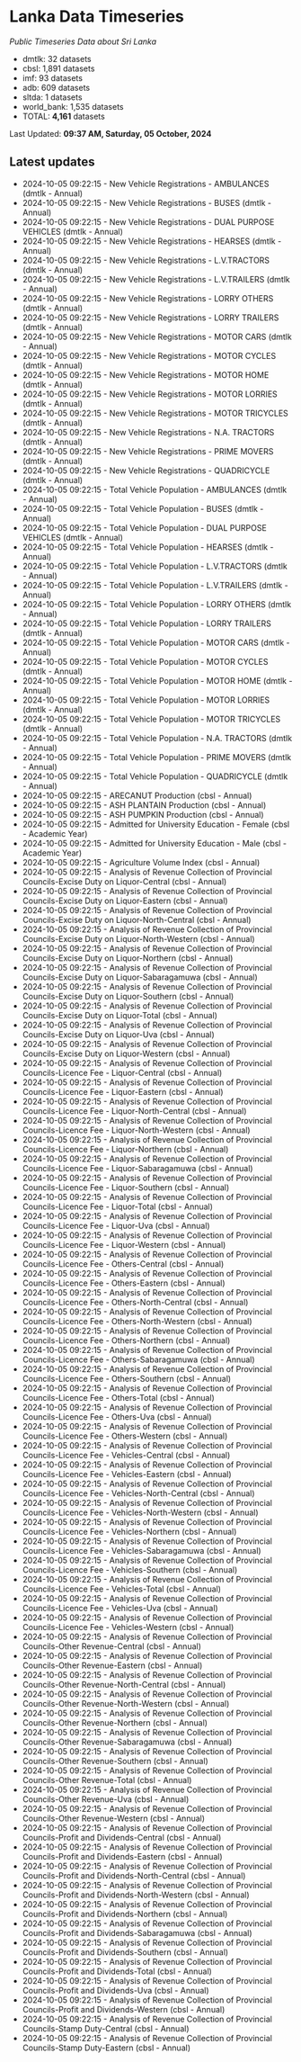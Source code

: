 # Lanka Data Timeseries
*Public Timeseries Data about Sri Lanka*

* dmtlk: 32 datasets
* cbsl: 1,891 datasets
* imf: 93 datasets
* adb: 609 datasets
* sltda: 1 datasets
* world_bank: 1,535 datasets
* TOTAL: **4,161** datasets

Last Updated: **09:37 AM, Saturday, 05 October, 2024**

## Latest updates

* 2024-10-05 09:22:15 - New Vehicle Registrations - AMBULANCES (dmtlk - Annual)
* 2024-10-05 09:22:15 - New Vehicle Registrations - BUSES (dmtlk - Annual)
* 2024-10-05 09:22:15 - New Vehicle Registrations - DUAL PURPOSE VEHICLES (dmtlk - Annual)
* 2024-10-05 09:22:15 - New Vehicle Registrations - HEARSES (dmtlk - Annual)
* 2024-10-05 09:22:15 - New Vehicle Registrations - L.V.TRACTORS (dmtlk - Annual)
* 2024-10-05 09:22:15 - New Vehicle Registrations - L.V.TRAILERS (dmtlk - Annual)
* 2024-10-05 09:22:15 - New Vehicle Registrations - LORRY OTHERS (dmtlk - Annual)
* 2024-10-05 09:22:15 - New Vehicle Registrations - LORRY TRAILERS (dmtlk - Annual)
* 2024-10-05 09:22:15 - New Vehicle Registrations - MOTOR CARS (dmtlk - Annual)
* 2024-10-05 09:22:15 - New Vehicle Registrations - MOTOR CYCLES (dmtlk - Annual)
* 2024-10-05 09:22:15 - New Vehicle Registrations - MOTOR HOME (dmtlk - Annual)
* 2024-10-05 09:22:15 - New Vehicle Registrations - MOTOR LORRIES (dmtlk - Annual)
* 2024-10-05 09:22:15 - New Vehicle Registrations - MOTOR TRICYCLES (dmtlk - Annual)
* 2024-10-05 09:22:15 - New Vehicle Registrations - N.A. TRACTORS (dmtlk - Annual)
* 2024-10-05 09:22:15 - New Vehicle Registrations - PRIME MOVERS (dmtlk - Annual)
* 2024-10-05 09:22:15 - New Vehicle Registrations - QUADRICYCLE (dmtlk - Annual)
* 2024-10-05 09:22:15 - Total Vehicle Population - AMBULANCES (dmtlk - Annual)
* 2024-10-05 09:22:15 - Total Vehicle Population - BUSES (dmtlk - Annual)
* 2024-10-05 09:22:15 - Total Vehicle Population - DUAL PURPOSE VEHICLES (dmtlk - Annual)
* 2024-10-05 09:22:15 - Total Vehicle Population - HEARSES (dmtlk - Annual)
* 2024-10-05 09:22:15 - Total Vehicle Population - L.V.TRACTORS (dmtlk - Annual)
* 2024-10-05 09:22:15 - Total Vehicle Population - L.V.TRAILERS (dmtlk - Annual)
* 2024-10-05 09:22:15 - Total Vehicle Population - LORRY OTHERS (dmtlk - Annual)
* 2024-10-05 09:22:15 - Total Vehicle Population - LORRY TRAILERS (dmtlk - Annual)
* 2024-10-05 09:22:15 - Total Vehicle Population - MOTOR CARS (dmtlk - Annual)
* 2024-10-05 09:22:15 - Total Vehicle Population - MOTOR CYCLES (dmtlk - Annual)
* 2024-10-05 09:22:15 - Total Vehicle Population - MOTOR HOME (dmtlk - Annual)
* 2024-10-05 09:22:15 - Total Vehicle Population - MOTOR LORRIES (dmtlk - Annual)
* 2024-10-05 09:22:15 - Total Vehicle Population - MOTOR TRICYCLES (dmtlk - Annual)
* 2024-10-05 09:22:15 - Total Vehicle Population - N.A. TRACTORS (dmtlk - Annual)
* 2024-10-05 09:22:15 - Total Vehicle Population - PRIME MOVERS (dmtlk - Annual)
* 2024-10-05 09:22:15 - Total Vehicle Population - QUADRICYCLE (dmtlk - Annual)
* 2024-10-05 09:22:15 - ARECANUT Production (cbsl - Annual)
* 2024-10-05 09:22:15 - ASH PLANTAIN Production (cbsl - Annual)
* 2024-10-05 09:22:15 - ASH PUMPKIN Production (cbsl - Annual)
* 2024-10-05 09:22:15 - Admitted for University Education - Female (cbsl - Academic Year)
* 2024-10-05 09:22:15 - Admitted for University Education - Male (cbsl - Academic Year)
* 2024-10-05 09:22:15 - Agriculture Volume Index (cbsl - Annual)
* 2024-10-05 09:22:15 - Analysis of Revenue Collection of Provincial Councils-Excise Duty on Liquor-Central (cbsl - Annual)
* 2024-10-05 09:22:15 - Analysis of Revenue Collection of Provincial Councils-Excise Duty on Liquor-Eastern (cbsl - Annual)
* 2024-10-05 09:22:15 - Analysis of Revenue Collection of Provincial Councils-Excise Duty on Liquor-North-Central (cbsl - Annual)
* 2024-10-05 09:22:15 - Analysis of Revenue Collection of Provincial Councils-Excise Duty on Liquor-North-Western (cbsl - Annual)
* 2024-10-05 09:22:15 - Analysis of Revenue Collection of Provincial Councils-Excise Duty on Liquor-Northern (cbsl - Annual)
* 2024-10-05 09:22:15 - Analysis of Revenue Collection of Provincial Councils-Excise Duty on Liquor-Sabaragamuwa (cbsl - Annual)
* 2024-10-05 09:22:15 - Analysis of Revenue Collection of Provincial Councils-Excise Duty on Liquor-Southern (cbsl - Annual)
* 2024-10-05 09:22:15 - Analysis of Revenue Collection of Provincial Councils-Excise Duty on Liquor-Total (cbsl - Annual)
* 2024-10-05 09:22:15 - Analysis of Revenue Collection of Provincial Councils-Excise Duty on Liquor-Uva (cbsl - Annual)
* 2024-10-05 09:22:15 - Analysis of Revenue Collection of Provincial Councils-Excise Duty on Liquor-Western (cbsl - Annual)
* 2024-10-05 09:22:15 - Analysis of Revenue Collection of Provincial Councils-Licence Fee - Liquor-Central (cbsl - Annual)
* 2024-10-05 09:22:15 - Analysis of Revenue Collection of Provincial Councils-Licence Fee - Liquor-Eastern (cbsl - Annual)
* 2024-10-05 09:22:15 - Analysis of Revenue Collection of Provincial Councils-Licence Fee - Liquor-North-Central (cbsl - Annual)
* 2024-10-05 09:22:15 - Analysis of Revenue Collection of Provincial Councils-Licence Fee - Liquor-North-Western (cbsl - Annual)
* 2024-10-05 09:22:15 - Analysis of Revenue Collection of Provincial Councils-Licence Fee - Liquor-Northern (cbsl - Annual)
* 2024-10-05 09:22:15 - Analysis of Revenue Collection of Provincial Councils-Licence Fee - Liquor-Sabaragamuwa (cbsl - Annual)
* 2024-10-05 09:22:15 - Analysis of Revenue Collection of Provincial Councils-Licence Fee - Liquor-Southern (cbsl - Annual)
* 2024-10-05 09:22:15 - Analysis of Revenue Collection of Provincial Councils-Licence Fee - Liquor-Total (cbsl - Annual)
* 2024-10-05 09:22:15 - Analysis of Revenue Collection of Provincial Councils-Licence Fee - Liquor-Uva (cbsl - Annual)
* 2024-10-05 09:22:15 - Analysis of Revenue Collection of Provincial Councils-Licence Fee - Liquor-Western (cbsl - Annual)
* 2024-10-05 09:22:15 - Analysis of Revenue Collection of Provincial Councils-Licence Fee - Others-Central (cbsl - Annual)
* 2024-10-05 09:22:15 - Analysis of Revenue Collection of Provincial Councils-Licence Fee - Others-Eastern (cbsl - Annual)
* 2024-10-05 09:22:15 - Analysis of Revenue Collection of Provincial Councils-Licence Fee - Others-North-Central (cbsl - Annual)
* 2024-10-05 09:22:15 - Analysis of Revenue Collection of Provincial Councils-Licence Fee - Others-North-Western (cbsl - Annual)
* 2024-10-05 09:22:15 - Analysis of Revenue Collection of Provincial Councils-Licence Fee - Others-Northern (cbsl - Annual)
* 2024-10-05 09:22:15 - Analysis of Revenue Collection of Provincial Councils-Licence Fee - Others-Sabaragamuwa (cbsl - Annual)
* 2024-10-05 09:22:15 - Analysis of Revenue Collection of Provincial Councils-Licence Fee - Others-Southern (cbsl - Annual)
* 2024-10-05 09:22:15 - Analysis of Revenue Collection of Provincial Councils-Licence Fee - Others-Total (cbsl - Annual)
* 2024-10-05 09:22:15 - Analysis of Revenue Collection of Provincial Councils-Licence Fee - Others-Uva (cbsl - Annual)
* 2024-10-05 09:22:15 - Analysis of Revenue Collection of Provincial Councils-Licence Fee - Others-Western (cbsl - Annual)
* 2024-10-05 09:22:15 - Analysis of Revenue Collection of Provincial Councils-Licence Fee - Vehicles-Central (cbsl - Annual)
* 2024-10-05 09:22:15 - Analysis of Revenue Collection of Provincial Councils-Licence Fee - Vehicles-Eastern (cbsl - Annual)
* 2024-10-05 09:22:15 - Analysis of Revenue Collection of Provincial Councils-Licence Fee - Vehicles-North-Central (cbsl - Annual)
* 2024-10-05 09:22:15 - Analysis of Revenue Collection of Provincial Councils-Licence Fee - Vehicles-North-Western (cbsl - Annual)
* 2024-10-05 09:22:15 - Analysis of Revenue Collection of Provincial Councils-Licence Fee - Vehicles-Northern (cbsl - Annual)
* 2024-10-05 09:22:15 - Analysis of Revenue Collection of Provincial Councils-Licence Fee - Vehicles-Sabaragamuwa (cbsl - Annual)
* 2024-10-05 09:22:15 - Analysis of Revenue Collection of Provincial Councils-Licence Fee - Vehicles-Southern (cbsl - Annual)
* 2024-10-05 09:22:15 - Analysis of Revenue Collection of Provincial Councils-Licence Fee - Vehicles-Total (cbsl - Annual)
* 2024-10-05 09:22:15 - Analysis of Revenue Collection of Provincial Councils-Licence Fee - Vehicles-Uva (cbsl - Annual)
* 2024-10-05 09:22:15 - Analysis of Revenue Collection of Provincial Councils-Licence Fee - Vehicles-Western (cbsl - Annual)
* 2024-10-05 09:22:15 - Analysis of Revenue Collection of Provincial Councils-Other Revenue-Central (cbsl - Annual)
* 2024-10-05 09:22:15 - Analysis of Revenue Collection of Provincial Councils-Other Revenue-Eastern (cbsl - Annual)
* 2024-10-05 09:22:15 - Analysis of Revenue Collection of Provincial Councils-Other Revenue-North-Central (cbsl - Annual)
* 2024-10-05 09:22:15 - Analysis of Revenue Collection of Provincial Councils-Other Revenue-North-Western (cbsl - Annual)
* 2024-10-05 09:22:15 - Analysis of Revenue Collection of Provincial Councils-Other Revenue-Northern (cbsl - Annual)
* 2024-10-05 09:22:15 - Analysis of Revenue Collection of Provincial Councils-Other Revenue-Sabaragamuwa (cbsl - Annual)
* 2024-10-05 09:22:15 - Analysis of Revenue Collection of Provincial Councils-Other Revenue-Southern (cbsl - Annual)
* 2024-10-05 09:22:15 - Analysis of Revenue Collection of Provincial Councils-Other Revenue-Total (cbsl - Annual)
* 2024-10-05 09:22:15 - Analysis of Revenue Collection of Provincial Councils-Other Revenue-Uva (cbsl - Annual)
* 2024-10-05 09:22:15 - Analysis of Revenue Collection of Provincial Councils-Other Revenue-Western (cbsl - Annual)
* 2024-10-05 09:22:15 - Analysis of Revenue Collection of Provincial Councils-Profit and Dividends-Central (cbsl - Annual)
* 2024-10-05 09:22:15 - Analysis of Revenue Collection of Provincial Councils-Profit and Dividends-Eastern (cbsl - Annual)
* 2024-10-05 09:22:15 - Analysis of Revenue Collection of Provincial Councils-Profit and Dividends-North-Central (cbsl - Annual)
* 2024-10-05 09:22:15 - Analysis of Revenue Collection of Provincial Councils-Profit and Dividends-North-Western (cbsl - Annual)
* 2024-10-05 09:22:15 - Analysis of Revenue Collection of Provincial Councils-Profit and Dividends-Northern (cbsl - Annual)
* 2024-10-05 09:22:15 - Analysis of Revenue Collection of Provincial Councils-Profit and Dividends-Sabaragamuwa (cbsl - Annual)
* 2024-10-05 09:22:15 - Analysis of Revenue Collection of Provincial Councils-Profit and Dividends-Southern (cbsl - Annual)
* 2024-10-05 09:22:15 - Analysis of Revenue Collection of Provincial Councils-Profit and Dividends-Total (cbsl - Annual)
* 2024-10-05 09:22:15 - Analysis of Revenue Collection of Provincial Councils-Profit and Dividends-Uva (cbsl - Annual)
* 2024-10-05 09:22:15 - Analysis of Revenue Collection of Provincial Councils-Profit and Dividends-Western (cbsl - Annual)
* 2024-10-05 09:22:15 - Analysis of Revenue Collection of Provincial Councils-Stamp Duty-Central (cbsl - Annual)
* 2024-10-05 09:22:15 - Analysis of Revenue Collection of Provincial Councils-Stamp Duty-Eastern (cbsl - Annual)